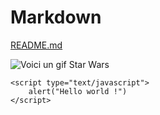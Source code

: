 # Markdown
[README.md](https://github.com/Nymphadorart/exercise-markdown#readme)

![Voici un gif Star Wars](https://i.pinimg.com/originals/96/ea/bc/96eabc812b02070e025cb41776b91803.gif)

```
<script type="text/javascript">
	alert("Hello world !")
</script>
```
